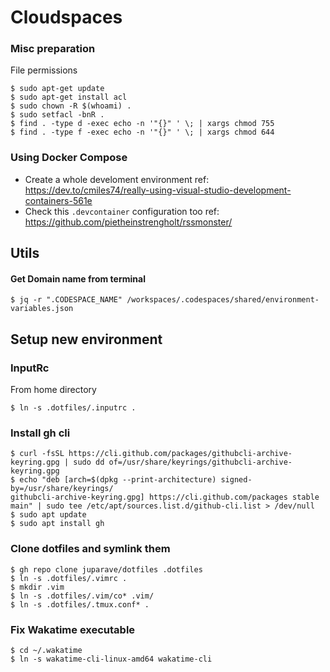 # Cloudspaces

### Misc preparation

File permissions

    $ sudo apt-get update
    $ sudo apt-get install acl
    $ sudo chown -R $(whoami) .
    $ sudo setfacl -bnR .
    $ find . -type d -exec echo -n '"{}" ' \; | xargs chmod 755
    $ find . -type f -exec echo -n '"{}" ' \; | xargs chmod 644

### Using Docker Compose

* Create a whole develoment environment ref: https://dev.to/cmiles74/really-using-visual-studio-development-containers-561e
* Check this `.devcontainer` configuration too ref: https://github.com/pietheinstrengholt/rssmonster/

## Utils

#### Get Domain name from terminal

    $ jq -r ".CODESPACE_NAME" /workspaces/.codespaces/shared/environment-variables.json


## Setup new environment

### InputRc

From home directory

    $ ln -s .dotfiles/.inputrc .

### Install gh cli

    $ curl -fsSL https://cli.github.com/packages/githubcli-archive-keyring.gpg | sudo dd of=/usr/share/keyrings/githubcli-archive-keyring.gpg
    $ echo "deb [arch=$(dpkg --print-architecture) signed-by=/usr/share/keyrings/
    githubcli-archive-keyring.gpg] https://cli.github.com/packages stable main" | sudo tee /etc/apt/sources.list.d/github-cli.list > /dev/null
    $ sudo apt update
    $ sudo apt install gh

### Clone dotfiles and symlink them

    $ gh repo clone juparave/dotfiles .dotfiles
    $ ln -s .dotfiles/.vimrc .
    $ mkdir .vim
    $ ln -s .dotfiles/.vim/co* .vim/
    $ ln -s .dotfiles/.tmux.conf* .
  
### Fix Wakatime executable

    $ cd ~/.wakatime
    $ ln -s wakatime-cli-linux-amd64 wakatime-cli